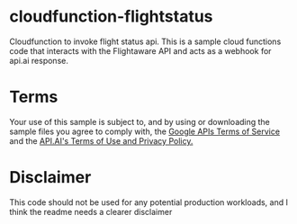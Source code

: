# cloudfunction-flightstatus
Cloudfunction to invoke flight status api. This is a sample cloud functions code that interacts with the Flightaware API and acts as a webhook for api.ai response. 


# Terms
Your use of this sample is subject to, and by using or downloading the sample files you agree to comply with, the [Google APIs Terms of Service](https://developers.google.com/terms/) and the [API.AI's Terms of Use and Privacy Policy.](
https://api.ai/terms-and-privacy)

# Disclaimer
This code should not be used for any potential production workloads, and I think the readme needs a clearer disclaimer


